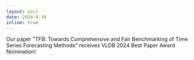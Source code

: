 ```yaml
---
layout: post
date: 2024-8-30
inline: true
---
```


Our paper "TFB: Towards Comprehensive and Fair Benchmarking of Time Series Forecasting Methods" receives VLDB 2024 Best Paper Award Nomination! 